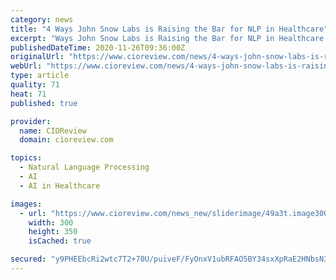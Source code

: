 ```yaml
---
category: news
title: "4 Ways John Snow Labs is Raising the Bar for NLP in Healthcare"
excerpt: "Ways John Snow Labs is Raising the Bar for NLP in Healthcare By David Talby, CTO, John Snow Labs - Natural Language Processing (NLP) has been a technology to watch over the past few years, but in 2020 it emerged as"
publishedDateTime: 2020-11-26T09:36:00Z
originalUrl: "https://www.cioreview.com/news/4-ways-john-snow-labs-is-raising-the-bar-for-nlp-in-healthcare-nid-32417-cid-175.html"
webUrl: "https://www.cioreview.com/news/4-ways-john-snow-labs-is-raising-the-bar-for-nlp-in-healthcare-nid-32417-cid-175.html"
type: article
quality: 71
heat: 71
published: true

provider:
  name: CIOReview
  domain: cioreview.com

topics:
  - Natural Language Processing
  - AI
  - AI in Healthcare

images:
  - url: "https://www.cioreview.com/news_new/sliderimage/49a3t.image300x350123654.jpg"
    width: 300
    height: 350
    isCached: true

secured: "y9PHEEbcRi2wtc7T2+70U/puiveF/FyOnxV1ubRFAO5BY34sxXpRaE2HNbsN3hjR2WHADHJpRc6WeONEcmGwnqOYEx0drNbFnfGIu9vAGTILPaSXdaw9cx9ul/3O7h4o1uJ1ePnLZ4m3EF/3SAgjv4iG22IPvI9b+JRjo+ufL2q5FKhNbIy5O/p38ubwyo8kFEHtXZCs89MqFx53kt2Y0RP/ZciyFZupXC/bTPAW9NYhTGA9Uk22q6Q2qk5uYH2wwk5tkSJdpbSV4hlXr7NgszrvJlYmxS7OSCtN8gNtICXYiYqoE8t8Ia0O20ekKfHFm6VO2l7nktgQaVWS2o++PN0dLyEQ2gPQmHW2hODnYQc=;JhbEFCNa7+d4DCKglGG6rA=="
---
```


